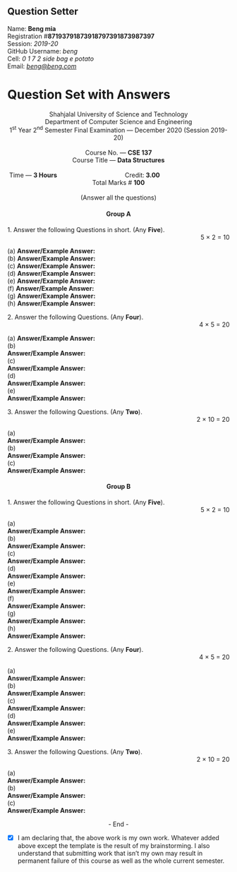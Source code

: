 Question Setter
---------------
Name:  **Beng mia**        
Registration #**87193791873918797391873987397**          
Session: *2019-20*         
GitHub Username: *beng*           
Cell: *0 1 7 2 side bag e potato*       
Email: *beng@beng.com*          

Question Set with Answers
=========================

<div style="text-align:center">

  <div align="center">Shahjalal University of Science and Technology  </div>
  <div align = "center">Department of Computer Science and Engineering   </div>
  <div align = "center"><span> 1<sup>st</sup> Year 2<sup>nd</sup> Semester Final Examination &mdash;
  December 2020 (Session 2019-20) </span></div>
  <br>
  <div align = "center"> Course No. &mdash; <b> CSE 137</b> </div>
  <div align="center"> Course Title &mdash; <b> Data Structures</b> </div>
  <br>
  <div align = "center">
    Time &mdash; <b> 3 Hours</b>&emsp;&emsp;&emsp;&emsp;&emsp;&emsp;&emsp;&emsp;&emsp;&emsp;&emsp;Credit:<b> 3.00</b>&emsp;&emsp;&emsp;&emsp;&emsp;&emsp;&emsp;&emsp;&emsp;&emsp;&emsp;Total Marks # <b> 100</b>
    </div><br>


<div align = "center">(Answer all the questions)</div></div>

<div align="center"><h4>Group A</h4></div>
<div style="text-align:left">1. Answer the following Questions in short. (Any <b>Five</b>).</div>
<div align="right">5 &times; 2 = 10 </div>

(a)
**Answer/Example Answer:**    
(b)
**Answer/Example Answer:**    
(c)
**Answer/Example Answer:**    
(d)
**Answer/Example Answer:**    
(e)
**Answer/Example Answer:**    
(f)
**Answer/Example Answer:**    
(g)
**Answer/Example Answer:**    
(h)
**Answer/Example Answer:**    


<div align="left">2. Answer the following Questions. (Any <b>Four</b>).</div>
<div align="right">4 &times; 5 = 20 </div>

(a) 
**Answer/Example Answer:**   
(b)   
**Answer/Example Answer:**   
(c)   
**Answer/Example Answer:**   
(d)   
**Answer/Example Answer:**   
(e)   
**Answer/Example Answer:**   



<div align="left">3. Answer the following Questions. (Any <b>Two</b>).</div>
<div align="right">2 &times; 10 = 20 </div>


(a)   
**Answer/Example Answer:**   
(b)   
**Answer/Example Answer:**   
(c)   
**Answer/Example Answer:**   


<div align="center"><h4>Group B</h4></div>
<div style="text-align:left">1. Answer the following Questions in short. (Any <b>Five</b>).</div>
<div align="right">5 &times; 2 = 10 </div>

(a)   
**Answer/Example Answer:**     
(b)   
**Answer/Example Answer:**      
(c)   
**Answer/Example Answer:**     
(d)   
**Answer/Example Answer:**    
(e)   
**Answer/Example Answer:**    
(f)   
**Answer/Example Answer:**    
(g)   
**Answer/Example Answer:**    
(h)   
**Answer/Example Answer:**    


<div align="left">2. Answer the following Questions. (Any <b>Four</b>).</div>
<div align="right">4 &times; 5 = 20 </div>

(a)   
**Answer/Example Answer:**   
(b)   
**Answer/Example Answer:**   
(c)   
**Answer/Example Answer:**   
(d)   
**Answer/Example Answer:**   
(e)   
**Answer/Example Answer:**   

<div align="left">3. Answer the following Questions. (Any <b>Two</b>).</div>
<div align="right">2 &times; 10 = 20 </div>

(a)   
**Answer/Example Answer:**   
(b)   
**Answer/Example Answer:**   
(c)   
**Answer/Example Answer:**   


<div style="text-align:center">
  <span style="font-size:1.0em">- End -</span>
</div>

- [x] I am declaring that, the above work is my own work. Whatever added above
except the template is the result of my brainstorming. I also understand that
submitting work that isn’t my own may result in permanent failure of this course
as well as the whole current semester.
